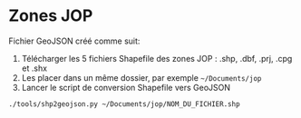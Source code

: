 # Zones JOP

Fichier GeoJSON créé comme suit:

1. Télécharger les 5 fichiers Shapefile des zones JOP : .shp, .dbf, .prj, .cpg et .shx
2. Les placer dans un même dossier, par exemple `~/Documents/jop`
3. Lancer le script de conversion Shapefile vers GeoJSON

```bash
./tools/shp2geojson.py ~/Documents/jop/NOM_DU_FICHIER.shp
```
